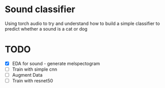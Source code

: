 # Sound classifier
Using torch audio to try and understand how to build a simple classifier to predict whether a sound is a cat or dog

# TODO
- [x] EDA for sound - generate melspectogram
- [ ] Train with simple cnn
- [ ] Augment Data
- [ ] Train with resnet50